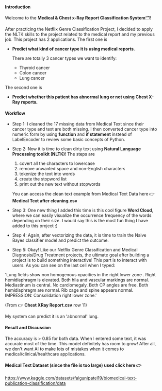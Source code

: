 #### Introduction
Welcome to the **Medical & Chest x-Ray Report Classification System**🗂️!

After practicing the Netflix Genre Classification Project, I decided to apply the NLTK skills to the project related to the medical report and my previous job. This project has 2 applications. The first one is

- **Predict what kind of cancer type it is using medical reports**.

  There are totally 3 cancer types we want to identify:
  - Thyroid cancer
  - Colon cancer
  - Lung cancer

 The second one is 
 - **Predict whether this patient has abnormal lung or not using Chest X-Ray reports.**





#### Workflow
- Step 1: I cleaned the 17 missing data from Medical Text since their cancer type and text are both missing. I then converted cancer type into numeric form by using **function** and **if statement** instead of LabelEncoder to review some basic concepts of Python.

- Step 2: Now it is time to clean dirty text using **Natural Language Processing toolkit (NLTK)**! The steps are
  1. covert all the characters to lowercase
  2. remove unwanted space and non-English characters
  3. tokenize the text into words
  4. create the stopword list
  5. print out the new text without stopwords
  
  You can access the clean text example from Medical Text Data here 👉 **Medical Text after cleaning.csv**


- Step 3: One new thing I added this time is this cool figure **Word Cloud**, where we can easily visualize the occurrence frequency of the words depending on their size. I would say this is the most fun thing I have added to this project :)
  
- Step 4: Again, after vectorizing the data, it is time to train the Naive Bayes classifier model and predict the outcome.

- Step 5: Okay! Like our Netflix Genre Classification and Medical Diagnosis/Drug Treatment projects, the ultimate goal after building a project is to build something interactive! This part is to interact with users. As you can see on the last cell when I typed:

'Lung fields show non homogenous opacities in the right lower zone . Right hemidiaphragm is elevated. Both hila and vascular markings are normal. Mediastinum is central. No cardiomegaly. Both CP angles are free. Both hemidiaphragm are normal. Rib cage and spine appears normal. IMPRESSION:   Consolidation right lower zone.'

(From 👉 **Chest XRay Report.csv** row 11)

My system can predict it is an 'abnormal' lung.





#### Result and Discussion
The accuracy is > 0.85 for both data. When I entered some text, it was accurate most of the time. This model definitely has room to grow! After all, we don't want AI to make lots of mistakes when it comes to medical/clinical/healthcare applications. 


#### Medical Text Dataset (since the file is too large) used click here 👉
https://www.kaggle.com/datasets/falgunipatel19/biomedical-text-publication-classification/data
